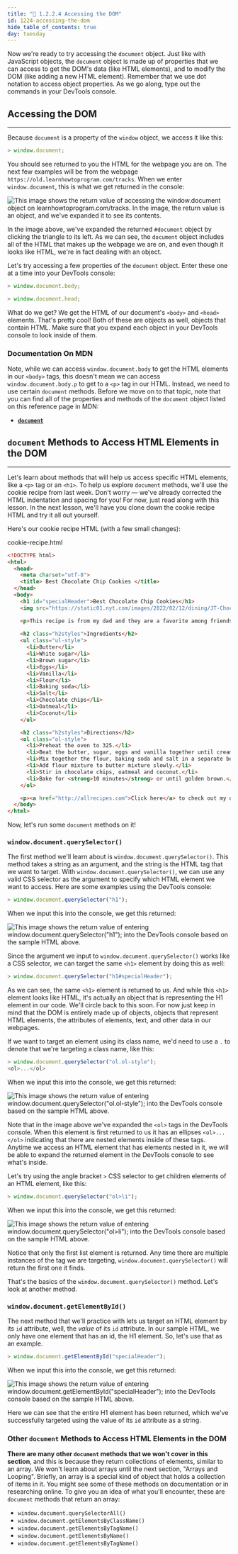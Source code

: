 ```yaml
---
title: "📓 1.2.2.4 Accessing the DOM"
id: 1224-accessing-the-dom
hide_table_of_contents: true
day: tuesday
---
```


Now we're ready to try accessing the `document` object. Just like with JavaScript objects, the `document` object is made up of properties that we can access to get the DOM's data (like HTML elements), and to modify the DOM (like adding a new HTML element). Remember that we use dot notation to access object properties. As we go along, type out the commands in your DevTools console.

## Accessing the DOM
---

Because `document` is a property of the `window` object, we access it like this:

```js
> window.document;
```

You should see returned to you the HTML for the webpage you are on. The next few examples will be from the webpage ` https://old.learnhowtoprogram.com/tracks`. When we enter `window.document`, this is what we get returned in the console:

![This image shows the return value of accessing the `window.document` object on learnhowtoprogram.com/tracks. In the image, the return value is an object, and we've expanded it to see its contents.](https://learnhowtoprogram.s3.us-west-2.amazonaws.com/using-documentation/window-document-from-LHTP-tracks.png)

In the image above, we've expanded the returned `#document` object by clicking the triangle to its left. As we can see, the `document` object includes all of the HTML that makes up the webpage we are on, and even though it looks like HTML, we're in fact dealing with an object.

Let's try accessing a few properties of the `document` object. Enter these one at a time into your DevTools console:

```js
> window.document.body;
```

```js
> window.document.head;
```

What do we get? We get the HTML of our document's `<body>` and `<head>` elements. That's pretty cool! Both of these are objects as well, objects that contain HTML. Make sure that you expand each object in your DevTools console to look inside of them.

### Documentation On MDN

Note, while we can access `window.document.body` to get the HTML elements in our `<body>` tags, this doesn't mean we can access `window.document.body.p` to get to a `<p>` tag in our HTML. Instead, we need to use certain `document` methods. Before we move on to that topic, note that you can find all of the properties and methods of the `document` object listed on this reference page in MDN:

* **<span class="glyphicon glyphicon-link"></span> [`document`](https://developer.mozilla.org/en-US/docs/Web/API/Document)** 

## `document` Methods to Access HTML Elements in the DOM
---

Let's learn about methods that will help us access specific HTML elements, like a `<p>` tag or an `<h1>`. To help us explore `document` methods, we'll use the cookie recipe from last week. Don't worry — we've already corrected the HTML indentation and spacing for you! For now, just read along with this lesson. In the next lesson, we'll have you clone down the cookie recipe HTML and try it all out yourself.

Here's our cookie recipe HTML (with a few small changes):

<div class="filename">cookie-recipe.html</div>

```html
<!DOCTYPE html>
<html>
  <head>
    <meta charset="utf-8">
    <title> Best Chocolate Chip Cookies </title>
  </head>
  <body>
    <h1 id="specialHeader">Best Chocolate Chip Cookies</h1>
    <img src="https://static01.nyt.com/images/2022/02/12/dining/JT-Chocolate-Chip-Cookies/JT-Chocolate-Chip-Cookies-articleLarge.jpg" alt="An image of a cookie"/>

    <p>This recipe is from my dad and they are a favorite among friends and family. The secret ingredient is the coconut! <em>Be warned</em>, these will fly off of the plate!</p>
    
    <h2 class="h2styles">Ingredients</h2>
    <ul class="ul-style">
      <li>Butter</li>
      <li>White sugar</li>
      <li>Brown sugar</li>
      <li>Eggs</li>
      <li>Vanilla</li>
      <li>Flour</li>
      <li>Baking soda</li>
      <li>Salt</li>
      <li>Chocolate chips</li>
      <li>Oatmeal</li>
      <li>Coconut</li>
    </ul>

    <h2 class="h2styles">Directions</h2>
    <ol class="ol-style">
      <li>Preheat the oven to 325.</li>
      <li>Beat the butter, sugar, eggs and vanilla together until creamy.</li>
      <li>Mix together the flour, baking soda and salt in a separate bowl.</li>
      <li>Add flour mixture to butter mixture slowly.</li>
      <li>Stir in chocolate chips, oatmeal and coconut.</li>
      <li>Bake for <strong>10 minutes</strong> or until golden brown.</li>
    </ol>

    <p><a href="http://allrecipes.com">Click here</a> to check out my other great recipes.</p>
  </body>
</html>
```

Now, let's run some `document` methods on it!

### `window.document.querySelector()`

The first method we'll learn about is `window.document.querySelector()`. This method takes a string as an argument, and the string is the HTML tag that we want to target. With `window.document.querySelector()`, we can use any valid CSS selector as the argument to specify which HTML element we want to access. Here are some examples using the DevTools console:

```js
> window.document.querySelector("h1");
```

When we input this into the console, we get this returned:

![This image shows the return value of entering `window.document.querySelector("h1");` into the DevTools console based on the sample HTML above.](https://learnhowtoprogram.s3.us-west-2.amazonaws.com/new-section2-js-and-web-browsers/queryselector-h1.png)

Since the argument we input to `window.document.querySelector()` works like a CSS selector, we can target the same `<h1>` element by doing this as well:

```js
> window.document.querySelector("h1#specialHeader");
```

As we can see, the same `<h1>` element is returned to us. And while this `<h1>` element looks like HTML, it's actually an object that is representing the H1 element in our code. We'll circle back to this soon. For now just keep in mind that the DOM is entirely made up of objects, objects that represent HTML elements, the attributes of elements, text, and other data in our webpages.

If we want to target an element using its class name, we'd need to use a `.` to denote that we're targeting a class name, like this: 

```js
> window.document.querySelector("ol.ol-style");
<ol>...</ol>
```

When we input this into the console, we get this returned:

![This image shows the return value of entering `window.document.querySelector("ol.ol-style");` into the DevTools console based on the sample HTML above.](https://learnhowtoprogram.s3.us-west-2.amazonaws.com/new-section2-js-and-web-browsers/queryselector-ol-ol-style.png)

Note that in the image above we've expanded the `<ol>` tags in the DevTools console. When this element is first returned to us it has an ellipses `<ol>...</ol>` indicating that there are nested elements inside of these tags. Anytime we access an HTML element that has elements nested in it, we will be able to expand the returned element in the DevTools console to see what's inside. 

Let's try using the angle bracket `>` CSS selector to get children elements of an HTML element, like this:

```js
> window.document.querySelector("ol>li");
```

When we input this into the console, we get this returned:

![This image shows the return value of entering `window.document.querySelector("ol>li");` into the DevTools console based on the sample HTML above.](https://learnhowtoprogram.s3.us-west-2.amazonaws.com/new-section2-js-and-web-browsers/queryselector-ol-to-li.png)

Notice that only the first list element is returned. Any time there are multiple instances of the tag we are targeting, `window.document.querySelector()` will return the first one it finds.

That's the basics of the `window.document.querySelector()` method. Let's look at another method.

### `window.document.getElementById()`

The next method that we'll practice with lets us target an HTML element by its `id` attribute, well, the _value_ of its `id` attribute. In our sample HTML, we only have one element that has an id, the H1 element. So, let's use that as an example.  


```js
> window.document.getElementById("specialHeader");
```

When we input this into the console, we get this returned:

![This image shows the return value of entering `window.document.getElementById("specialHeader");` into the DevTools console based on the sample HTML above.](https://learnhowtoprogram.s3.us-west-2.amazonaws.com/new-section2-js-and-web-browsers/getelementbyid-h1-specialheader.png)

Here we can see that the entire H1 element has been returned, which we've successfully targeted using the value of its `id` attribute as a string.

### Other `document` Methods to Access HTML Elements in the DOM

**There are many other `document` methods that we won't cover in this section**, and this is because they return collections of elements, similar to an array. We won't learn about arrays until the next section, "Arrays and Looping". Briefly, an array is a special kind of object that holds a collection of items in it. You might see some of these methods on documentation or in researching online. To give you an idea of what you'll encounter, these are `document` methods that return an array:

* `window.document.querySelectorAll()`
* `window.document.getElementsByClassName()`
* `window.document.getElementsByTagName()`
* `window.document.getElementsByName()` 
* `window.document.getElementsByTagName()`
